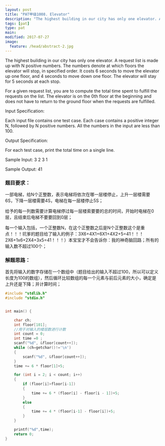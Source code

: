 ```yaml
---
layout: post
title: "PAT甲级1008. Elevator"
description: "The highest building in our city has only one elevator. A request list is made up with N positive numbers. "
tags: [pat]
type: pat
main: 
modified: 2017-07-27
image:
  feature: /head/abstract-2.jpg
---
```


The highest building in our city has only one elevator. A request list is made up with N positive numbers. The numbers denote at which floors the elevator will stop, in specified order. It costs 6 seconds to move the elevator up one floor, and 4 seconds to move down one floor. The elevator will stay for 5 seconds at each stop.

For a given request list, you are to compute the total time spent to fulfill the requests on the list. The elevator is on the 0th floor at the beginning and does not have to return to the ground floor when the requests are fulfilled.

Input Specification:

Each input file contains one test case. Each case contains a positive integer N, followed by N positive numbers. All the numbers in the input are less than 100.

Output Specification:

For each test case, print the total time on a single line.

Sample Input:
3 2 3 1

Sample Output:
41

### 题目要求：

一部电梯，给N个正整数，表示电梯将依次在哪一层楼停止，上升一层楼需要6S，下降一层楼需要4S，电梯在每一层楼停止5S；

给予的每一列数需要计算电梯停过每一层楼索要要的总的时间，开始时电梯在0层，且结束后电梯不要要回到0层；

每一个输入包括，一个正整数N，在这个正整数之后是N个正整数这个是重点！！！坑爹的题目给了输入的例子：3X6+4X1+6X1+4X2+5=41！！！2X6+1x6+2X4+3x5=41！！！）</font>本宝宝才不会告诉你：我的神奇脑回路；所有的输入数不超过100个；

### 解题思路：

首先将输入的数字存储在一个数组中（题目给出的输入不超过100，所以可以定义长度为100的数组），然后循环比较数组的每一个元素与前后元素的大小，确定是上升还是下降；并计算时间；


```c
#include "stdlib.h"
#include "stdio.h"


int main() {

	char ch;
	int floor[101];
	//用于对输入的楼层数进行计数
	int count = 0;
	int time =0 ;
	scanf("%d", &floor[count++]);
	while (ch=getchar()!='\n')
	{
		scanf("%d", &floor[count++]);
	}
	time += 6 * floor[1]+5;

	for (int i = 2; i < count; i++)
	{
		if (floor[i]>floor[i-1])
		{
			time += 6 * (floor[i] - floor[i - 1])+5;
		}
		else
		{
			time += 4 * (floor[i-1] - floor[i])+5;
		}
	}

	printf("%d",time);
	return 0;
}

```